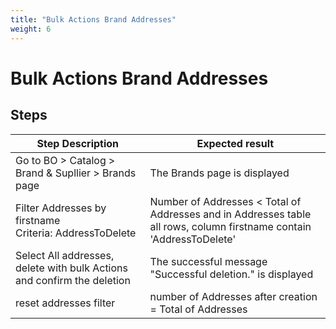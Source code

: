 ```yaml
---
title: "Bulk Actions Brand Addresses"
weight: 6
---
```


# Bulk Actions Brand Addresses
## Steps
| Step Description | Expected result |
| ----- | ----- |
| Go to BO > Catalog > Brand & Supllier > Brands page | The Brands page is displayed |
| Filter Addresses by firstname <br>Criteria: AddressToDelete | Number of Addresses < Total of Addresses and in Addresses table all rows, column firstname contain 'AddressToDelete' |
| Select All addresses, delete with bulk Actions and confirm the deletion | The successful message "Successful deletion." is displayed |
| reset addresses filter | number of Addresses after creation = Total of Addresses |
